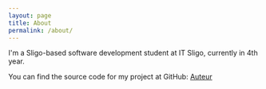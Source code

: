 ```yaml
---
layout: page
title: About
permalink: /about/
---
```

I'm a Sligo-based software development student at IT Sligo, currently in 4th year.

You can find the source code for my project at GitHub:
[Auteur](https://github.com/S00156269/Auteur)